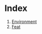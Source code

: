 # Index

1. [Environment](./static/docs/readme/Environment.md)
2. [Feat](static/docs/readme/FeatIndex.md)
